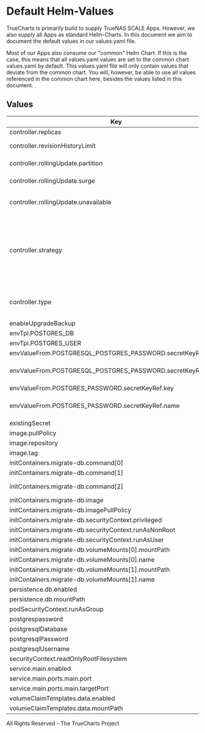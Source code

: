 # Default Helm-Values

TrueCharts is primarily build to supply TrueNAS SCALE Apps.
However, we also supply all Apps as standard Helm-Charts. In this document we aim to document the default values in our values.yaml file.

Most of our Apps also consume our "common" Helm Chart.
If this is the case, this means that all values.yaml values are set to the common chart values.yaml by default. This values.yaml file will only contain values that deviate from the common chart.
You will, however, be able to use all values referenced in the common chart here, besides the values listed in this document.

## Values

| Key | Type | Default | Description |
|-----|------|---------|-------------|
| controller.replicas | int | `1` | Number of desired pods |
| controller.revisionHistoryLimit | int | `3` | ReplicaSet revision history limit |
| controller.rollingUpdate.partition | string | `nil` | Set statefulset RollingUpdate partition |
| controller.rollingUpdate.surge | string | `nil` | Set deployment RollingUpdate max surge |
| controller.rollingUpdate.unavailable | int | `1` | Set deployment RollingUpdate max unavailable |
| controller.strategy | string | `"RollingUpdate"` | Set the controller upgrade strategy For Deployments, valid values are Recreate (default) and RollingUpdate. For StatefulSets, valid values are OnDelete and RollingUpdate (default). DaemonSets ignore this. |
| controller.type | string | `"statefulset"` | Set the controller type. Valid options are deployment, daemonset or statefulset |
| enableUpgradeBackup | bool | `false` |  |
| envTpl.POSTGRES_DB | string | `"{{ .Values.postgresqlDatabase }}"` |  |
| envTpl.POSTGRES_USER | string | `"{{ .Values.postgresqlUsername }}"` |  |
| envValueFrom.POSTGRESQL_POSTGRES_PASSWORD.secretKeyRef.key | string | `"postgresql-postgres-password"` |  |
| envValueFrom.POSTGRESQL_POSTGRES_PASSWORD.secretKeyRef.name | string | `"{{ ( tpl .Values.existingSecret $ ) | default ( include \"common.names.fullname\" . ) }}"` |  |
| envValueFrom.POSTGRES_PASSWORD.secretKeyRef.key | string | `"postgresql-password"` |  |
| envValueFrom.POSTGRES_PASSWORD.secretKeyRef.name | string | `"{{ ( tpl .Values.existingSecret $ ) | default ( include \"common.names.fullname\" . ) }}"` |  |
| existingSecret | string | `""` |  |
| image.pullPolicy | string | `"IfNotPresent"` |  |
| image.repository | string | `"bitnami/postgresql"` |  |
| image.tag | string | `"14.1.0@sha256:ed5305053c28f397ade50f5fa48e7f73dd1402bc20dcccf1978b3a5ff243f9dd"` |  |
| initContainers.migrate-db.command[0] | string | `"/bin/sh"` |  |
| initContainers.migrate-db.command[1] | string | `"-cx"` |  |
| initContainers.migrate-db.command[2] | string | `"echo 'trying to migrate old db to new location...'\nmkdir -p /bitnami/postgresql/data\nmv -f /bitnami/postgresql/old/* /bitnami/postgresql/ || true\nchown -R {{ .Values.podSecurityContext.runAsUser }}:{{ .Values.podSecurityContext.fsGroup }} /bitnami/postgresql/\nchmod 775 /bitnami/postgresql/\n"` |  |
| initContainers.migrate-db.image | string | `"{{ .Values.alpineImage.repository}}:{{ .Values.alpineImage.tag }}"` |  |
| initContainers.migrate-db.imagePullPolicy | string | `"IfNotPresent"` |  |
| initContainers.migrate-db.securityContext.privileged | bool | `true` |  |
| initContainers.migrate-db.securityContext.runAsNonRoot | bool | `false` |  |
| initContainers.migrate-db.securityContext.runAsUser | int | `0` |  |
| initContainers.migrate-db.volumeMounts[0].mountPath | string | `"/bitnami/postgresql/old"` |  |
| initContainers.migrate-db.volumeMounts[0].name | string | `"db"` |  |
| initContainers.migrate-db.volumeMounts[1].mountPath | string | `"/bitnami/postgresql"` |  |
| initContainers.migrate-db.volumeMounts[1].name | string | `"data"` |  |
| persistence.db.enabled | bool | `true` |  |
| persistence.db.mountPath | string | `"/bitnami/postgresql/old"` |  |
| podSecurityContext.runAsGroup | int | `0` |  |
| postgrespassword | string | `"testroot"` |  |
| postgresqlDatabase | string | `"test"` |  |
| postgresqlPassword | string | `"testpass"` |  |
| postgresqlUsername | string | `"test"` |  |
| securityContext.readOnlyRootFilesystem | bool | `false` |  |
| service.main.enabled | bool | `true` |  |
| service.main.ports.main.port | int | `5432` |  |
| service.main.ports.main.targetPort | int | `5432` |  |
| volumeClaimTemplates.data.enabled | bool | `true` |  |
| volumeClaimTemplates.data.mountPath | string | `"/bitnami/postgresql"` |  |

All Rights Reserved - The TrueCharts Project

